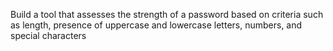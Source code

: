 Build a tool that assesses the strength of a password based on criteria such as length, presence of uppercase and lowercase letters, numbers, and special characters
